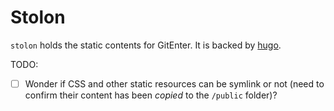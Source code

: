 # Stolon

`stolon` holds the static contents for GitEnter. It is backed by [hugo](https://gohugo.io/).

TODO:

+ [ ] Wonder if CSS and other static resources can be symlink or not (need to confirm their content has been *copied* to the `/public` folder)?
